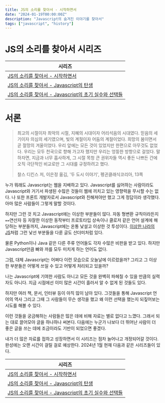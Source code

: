 ```yaml
---
title: JS의 소리를 찾아서 - 시작하면서
date: "2024-01-19T00:00:00Z"
description: "Javascript의 숨겨진 이야기를 찾아서"
tags: ["javascript", "history"]
---
```


# JS의 소리를 찾아서 시리즈

|시리즈|
|---|
|[JS의 소리를 찾아서 - 시작하면서](https://witch.work/posts/javascript-history-start)|
|[JS의 소리를 찾아서 - Javascript의 탄생](https://witch.work/posts/javascript-history-the-birth)|
|[JS의 소리를 찾아서 - Javascript의 초기 실수와 선택들](https://witch.work/posts/javascript-history-initial-decisions)|

# 서론

> 최고의 시절이자 최악의 시절, 지혜의 시대이자 어리석음의 시대였다. 믿음의 세기이자 의심의 세기였으며, 빛의 계절이자 어둠의 계절이었다. 희망의 봄이면서 곧 절망의 겨울이었다.
> 우리 앞에는 모든 것이 있었지만 한편으로 아무것도 없었다. 우리는 모두 천국으로 향해 가고자 했지만 우리는 엉뚱한 방향으로 걸었다.
> 말하자면, 지금과 너무 흡사하게, 그 시절 목청 큰 권위자들 역시 좋든 나쁘든 간에 오직 극단적인 비교로만 그 시대를 규정하려고 했다.
>
> 찰스 디킨스 저, 이은정 옮김, '두 도시 이야기', 펭귄클래식코리아, 13쪽

누가 뭐래도 Javascript는 웹을 지배하고 있다. Javascript를 싫어하는 사람이라도 Javascript와 거기서 파생된 수많은 것들이 웹에 끼치고 있는 영향력을 무시할 수는 없다. 나 또한 프론트 개발자로서 Javascript와 친해져야만 했고 그게 정답이라 생각했다. 아마 많은 사람들이 그렇게 말할 것이다.

하지만 그런 것 치고 Javascript에는 이상한 부분들이 많다. 자동 형변환 규칙이라든지 `==`연산자 등 자잘한 이상한 동작부터 프로토타입 상속이나 클로저 같은 언어 설계에 해당하는 부분들까지, Javascript에는 온통 낯설고 이상한 것 투성이다. [이상한 나라의 JS](https://zerolog.vercel.app/posts/weird-js)처럼 그런 낯선 부분들을 다룬 글도 산더미처럼 있다.

물론 Python이나 Java 같은 다른 주류 언어들도 각자 수많은 비판을 받고 있다. 하지만 Javascript만큼 빠와 까를 모두 미치게 하는 언어도 없다.

그럼, 대체 Javascript는 어쩌다 이런 모습으로 오늘날에 이르렀을까? 그리고 그 이상한 부분들은 어떻게 쓰일 수 있고 어떻게 처리되고 있을까?

나는 Javascript에 기여한 사람도 아니고 모든 것을 완벽히 파헤칠 수 있을 만큼의 실력자도 아니다. 지금 시점에선 이미 많은 시간이 흘러서 알 수 없게 된 것들도 있다.

하지만 여러 책, 문서, 인터뷰 등이 아직 많이 남아 있다. 그것들을 통해 Javascript 언어의 역사 그리고 그때 그 사람들이 무슨 생각을 했고 왜 이런 선택을 했는지 되짚어보는 시도를 해볼 수 있다.

이런 것들을 궁금해하는 사람들은 많은 데에 비해 자료는 별로 없다고 느꼈다. 그래서 되는 대로 끌어모아 글을 하나하나 써본다. 다음에는 누군가 나보다 더 뛰어난 사람이 더 좋은 글을 쓰는 데에 조금이라도 기반이 되었으면 좋겠다.

내가 더 많은 자료를 접하고 성장하면서 이 시리즈는 점차 늘어나고 개정되어갈 것이다. 완성에는 오랜 시간이 걸릴 걸로 예상한다. 2024년 1월 현재 다음과 같은 시리즈들이 있다.

|시리즈|
|---|
|[JS의 소리를 찾아서 - 시작하면서](https://witch.work/posts/javascript-history-start)|
|[JS의 소리를 찾아서 - Javascript의 탄생](https://witch.work/posts/javascript-history-the-birth)|
|[JS의 소리를 찾아서 - Javascript의 초기 실수와 선택들](https://witch.work/posts/javascript-history-initial-decisions)|